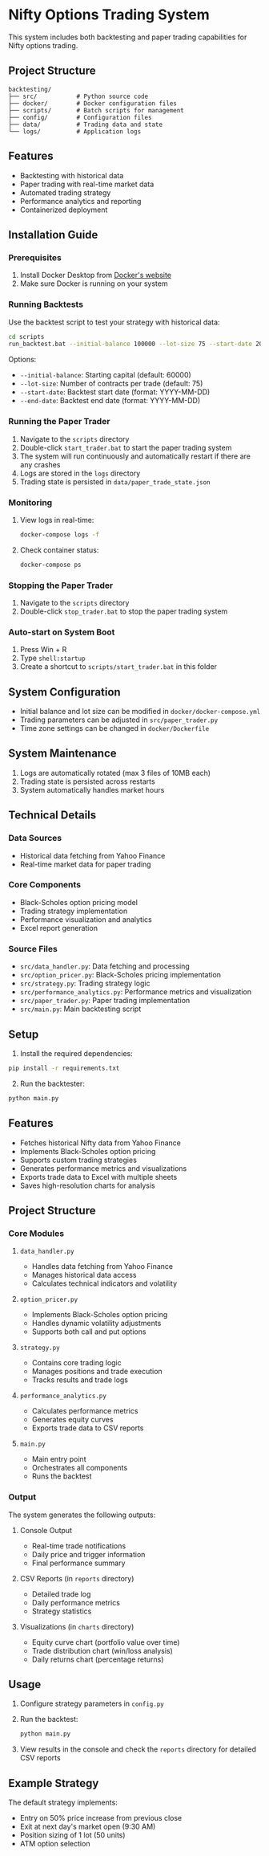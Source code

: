 # Nifty Options Trading System

This system includes both backtesting and paper trading capabilities for Nifty options trading.

## Project Structure

```text
backtesting/
├── src/           # Python source code
├── docker/        # Docker configuration files
├── scripts/       # Batch scripts for management
├── config/        # Configuration files
├── data/          # Trading data and state
└── logs/          # Application logs
```

## Features

- Backtesting with historical data
- Paper trading with real-time market data
- Automated trading strategy
- Performance analytics and reporting
- Containerized deployment

## Installation Guide

### Prerequisites

1. Install Docker Desktop from [Docker's website](https://www.docker.com/products/docker-desktop)
2. Make sure Docker is running on your system

### Running Backtests

Use the backtest script to test your strategy with historical data:

```bash
cd scripts
run_backtest.bat --initial-balance 100000 --lot-size 75 --start-date 2024-01-01 --end-date 2024-12-31
```

Options:
- `--initial-balance`: Starting capital (default: 60000)
- `--lot-size`: Number of contracts per trade (default: 75)
- `--start-date`: Backtest start date (format: YYYY-MM-DD)
- `--end-date`: Backtest end date (format: YYYY-MM-DD)

### Running the Paper Trader

1. Navigate to the `scripts` directory
2. Double-click `start_trader.bat` to start the paper trading system
3. The system will run continuously and automatically restart if there are any crashes
4. Logs are stored in the `logs` directory
5. Trading state is persisted in `data/paper_trade_state.json`

### Monitoring

1. View logs in real-time:

   ```bash
   docker-compose logs -f
   ```

1. Check container status:

   ```bash
   docker-compose ps
   ```

### Stopping the Paper Trader

1. Navigate to the `scripts` directory
2. Double-click `stop_trader.bat` to stop the paper trading system

### Auto-start on System Boot

1. Press Win + R
1. Type `shell:startup`
1. Create a shortcut to `scripts/start_trader.bat` in this folder

## System Configuration

- Initial balance and lot size can be modified in `docker/docker-compose.yml`
- Trading parameters can be adjusted in `src/paper_trader.py`
- Time zone settings can be changed in `docker/Dockerfile`

## System Maintenance

1. Logs are automatically rotated (max 3 files of 10MB each)
1. Trading state is persisted across restarts
1. System automatically handles market hours

## Technical Details

### Data Sources

- Historical data fetching from Yahoo Finance
- Real-time market data for paper trading

### Core Components

- Black-Scholes option pricing model
- Trading strategy implementation
- Performance visualization and analytics
- Excel report generation

### Source Files

- `src/data_handler.py`: Data fetching and processing
- `src/option_pricer.py`: Black-Scholes pricing implementation
- `src/strategy.py`: Trading strategy logic
- `src/performance_analytics.py`: Performance metrics and visualization
- `src/paper_trader.py`: Paper trading implementation
- `src/main.py`: Main backtesting script

## Setup

1. Install the required dependencies:
```bash
pip install -r requirements.txt
```

2. Run the backtester:
```bash
python main.py
```

## Features

- Fetches historical Nifty data from Yahoo Finance
- Implements Black-Scholes option pricing
- Supports custom trading strategies
- Generates performance metrics and visualizations
- Exports trade data to Excel with multiple sheets
- Saves high-resolution charts for analysis

## Project Structure

### Core Modules

1. `data_handler.py`
   - Handles data fetching from Yahoo Finance
   - Manages historical data access
   - Calculates technical indicators and volatility

2. `option_pricer.py`
   - Implements Black-Scholes option pricing
   - Handles dynamic volatility adjustments
   - Supports both call and put options

3. `strategy.py`
   - Contains core trading logic
   - Manages positions and trade execution
   - Tracks results and trade logs

4. `performance_analytics.py`
   - Calculates performance metrics
   - Generates equity curves
   - Exports trade data to CSV reports

5. `main.py`
   - Main entry point
   - Orchestrates all components
   - Runs the backtest

### Output

The system generates the following outputs:

1. Console Output
   - Real-time trade notifications
   - Daily price and trigger information
   - Final performance summary

2. CSV Reports (in `reports` directory)
   - Detailed trade log
   - Daily performance metrics
   - Strategy statistics

3. Visualizations (in `charts` directory)
   - Equity curve chart (portfolio value over time)
   - Trade distribution chart (win/loss analysis)
   - Daily returns chart (percentage returns)

## Usage

1. Configure strategy parameters in `config.py`
2. Run the backtest:

   ```bash
   python main.py
   ```

3. View results in the console and check the `reports` directory for detailed CSV reports

## Example Strategy

The default strategy implements:
- Entry on 50% price increase from previous close
- Exit at next day's market open (9:30 AM)
- Position sizing of 1 lot (50 units)
- ATM option selection
